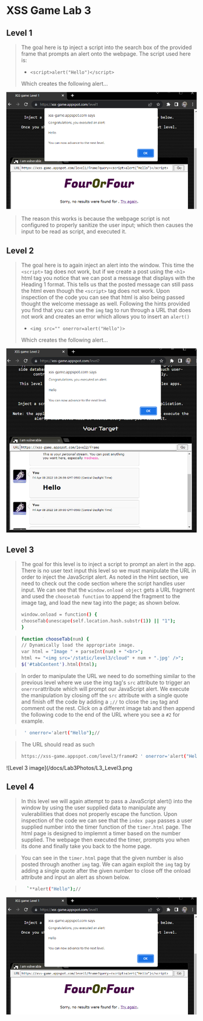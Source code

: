 # XSS Game Lab 3

## Level 1 

>The goal here is tp inject a script into the search box of the provided frame that prompts an alert onto the webpage. 
>The script used here is: 
> - `<script>alert("Hello")</script>`
>
> Which creates the following alert...

![Level 1 image](/docs/Lab3Photos/L3_Level1.png)


>The reason this works is because the webpage script is not configured to properly sanitize the user input; which then causes the input to be read as script, and executed it.


## Level 2

>The goal here is to again inject an alert into the window. This time the `<script>` tag does not work, 
>but if we create a post using the `<h1>` html tag you
>notice that we can post a message that displays with the Heading 1 format. This tells us that the posted message 
>can still pass the html even though the `<script>` tag does not work. Upon inspection of the code you can see 
>that html is also being passed thought the welcome message as well. Following the hints provided you find that you can 
>use the `img` tag to run through a URL that does not work and creates an error which allows you to insert an `alert()`
>
> - `<img src="" onerror=alert("Hello")>`
>
>Which creates the following alert...
>
![Level 2 image](/docs/Lab3Photos/L3_Level2.png)

## Level 3
>The goal for this level is to inject a script to prompt an alert in the app. There is no user text input
>this level so we must manipulate the URL in order to inject the JavaScript alert. As noted in the Hint
>section, we need to check out the code section where the script handles user input. We can see that the
>`window.onload object` gets a URL fragment and used the `choosetab function` to append the fragment to
>the image tag, and load the new tag into the page; as shown below.
> ```bash
> window.onload = function() {
> chooseTab(unescape(self.location.hash.substr(1)) || "1");
> }
> ```

> ```bash
> function chooseTab(num) {
> // Dynamically load the appropriate image.
> var html = "Image " + parseInt(num) + "<br>";
> html += "<img src='/static/level3/cloud" + num + ".jpg' />";
> $('#tabContent').html(html);
> ```

>In order to manipulate the URL we need to do something similar to the previous level where we use the img tag's
>`src` attribute to trigger an `onerror`attribute which will prompt our JavaScript alert. We execute the
>manipulation by closing off the `src` attribute with a single quote and finish off the code by adding a `;//` to
>close the `img` tag and comment out the rest. Click on a different image tab and then append the following code to
>the end of the URL where you see a `#2` for example. 

> ```bash
>  ' onerror='alert("Hello");//
> ```

> The URL should read as such
> ```bash
> https://xss-game.appspot.com/level3/frame#2 ' onerror='alert("Hello");//
> ```
![Level 3 image](/docs/Lab3Photos/L3_Level3.png


## Level 4

>In this level we will again attempt to pass a JavaScript alert() into the window by using the
>user supplied data to manipulate any vulerabilities that does not properly escape the function.
>Upon inspection of the code we can see that the `index page` passes a user supplied number into
>the timer function of the  `timer.html` page. The html page is designed to implemnt a timer
>based on the number supplied. The webpage then executed the timer, prompts you when its done
>and finally take you back to the home page.

>You can see in the `timer.html` page that the given number is also posted through another `img`
>tag. We can again exploit the `img` tag by adding a single quote after the given number to
>close off the onload attribute and input an alert as shown below.

> ```bash
>   `**alert("Hello");//
> ```

![Level 4 image](/docs/Lab3Photos/L3_Level1.png)




